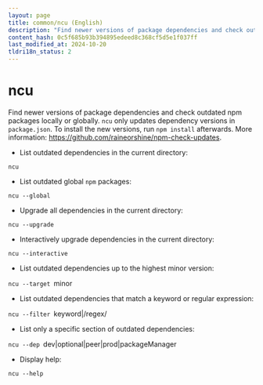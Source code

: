 ```yaml
---
layout: page
title: common/ncu (English)
description: "Find newer versions of package dependencies and check outdated npm packages locally or globally."
content_hash: 0c5f685b93b394895edeed8c368cf5d5e1f037ff
last_modified_at: 2024-10-20
tldri18n_status: 2
---
```

# ncu

Find newer versions of package dependencies and check outdated npm packages locally or globally.
`ncu` only updates dependency versions in `package.json`. To install the new versions, run `npm install` afterwards.
More information: <https://github.com/raineorshine/npm-check-updates>.

- List outdated dependencies in the current directory:

`ncu`

- List outdated global `npm` packages:

`ncu --global`

- Upgrade all dependencies in the current directory:

`ncu --upgrade`

- Interactively upgrade dependencies in the current directory:

`ncu --interactive`

- List outdated dependencies up to the highest minor version:

`ncu --target `<span class="tldr-var badge badge-pill bg-dark-lm bg-white-dm text-white-lm text-dark-dm font-weight-bold">minor</span>

- List outdated dependencies that match a keyword or regular expression:

`ncu --filter `<span class="tldr-var badge badge-pill bg-dark-lm bg-white-dm text-white-lm text-dark-dm font-weight-bold">keyword|/regex/</span>

- List only a specific section of outdated dependencies:

`ncu --dep `<span class="tldr-var badge badge-pill bg-dark-lm bg-white-dm text-white-lm text-dark-dm font-weight-bold">dev|optional|peer|prod|packageManager</span>

- Display help:

`ncu --help`
